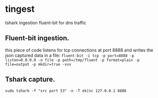# tingest
tshark ingestion fluent-bit for dns traffic

## Fluent-bit ingestion.
this piece of code listens for tcp connections at port 8888 and writes the json captured data in a file:
`fluent-bit -i tcp -p port=8888 -p listen=0.0.0.0 -o file -p path=/tmp/fluent -p format=plain -p file=output -p mkdir=true -vvv`


## Tshark capture.
`sudo tshark -f "src port 53" -n -T ek|nc 127.0.0.1 8888`

